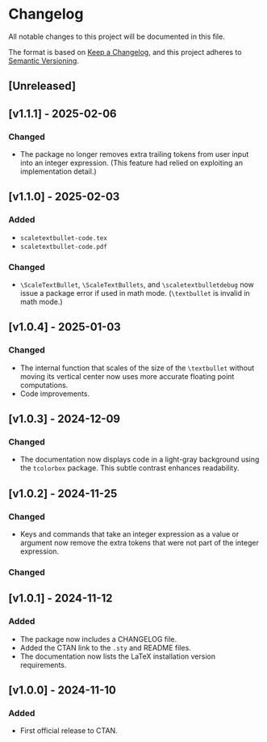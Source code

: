 # Changelog
All notable changes to this project will be documented in this file.

The format is based on [Keep a
Changelog](https://keepachangelog.com/en/1.0.0/), and this project adheres to
[Semantic Versioning](http://semver.org/spec/v2.0.0.html).

## [Unreleased]

## [v1.1.1] - 2025-02-06

### Changed
- The package no longer removes extra trailing tokens from user input into an
  integer expression. (This feature had relied on exploiting an implementation
  detail.)

## [v1.1.0] - 2025-02-03

### Added
- `scaletextbullet-code.tex`
- `scaletextbullet-code.pdf`

### Changed
- `\ScaleTextBullet`, `\ScaleTextBullets`, and `\scaletextbulletdebug` now
  issue a package error if used in math mode. (`\textbullet` is invalid in math
  mode.)

## [v1.0.4] - 2025-01-03

### Changed
- The internal function that scales of the size of the `\textbullet` without
  moving its vertical center now uses more accurate floating point
  computations.
- Code improvements.

## [v1.0.3] - 2024-12-09

### Changed
- The documentation now displays code in a light-gray background using the
  `tcolorbox` package. This subtle contrast enhances readability.

## [v1.0.2] - 2024-11-25

### Changed
- Keys and commands that take an integer expression as a value or argument now
  remove the extra tokens that were not part of the integer expression.

### Changed

## [v1.0.1] - 2024-11-12

### Added
- The package now includes a CHANGELOG file.
- Added the CTAN link to the `.sty` and README files.
- The documentation now lists the LaTeX installation version requirements.

## [v1.0.0] - 2024-11-10

### Added
- First official release to CTAN.